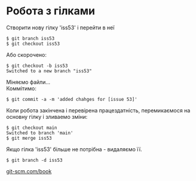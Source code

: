 # Робота з гілками

Створити нову гілку 'iss53' і перейти в неї

    $ git branch iss53
    $ git checkout iss53

Або скорочено:

    $ git checkout -b iss53
    Switched to a new branch "iss53"

Міняємо файли...  
Коммітимо:

    $ git commit -a -m 'added chahges for [issue 53]'

Коли робота закінчена і перевірена працездатність, перемикаємося на основну гілку і зливаемо зміни:

    $ git checkout main
    Switched to branch 'main'
    $ git merge iss53

Якщо гілка 'iss53' більше не потрібна - видаляємо її.

    $ git branch -d iss53

[git-scm.com/book](https://git-scm.com/book/uk/v2/%D0%93%D0%B0%D0%BB%D1%83%D0%B6%D0%B5%D0%BD%D0%BD%D1%8F-%D0%B2-git-%D0%9E%D1%81%D0%BD%D0%BE%D0%B2%D0%B8-%D0%B3%D0%B0%D0%BB%D1%83%D0%B6%D0%B5%D0%BD%D0%BD%D1%8F-%D1%82%D0%B0-%D0%B7%D0%BB%D0%B8%D0%B2%D0%B0%D0%BD%D0%BD%D1%8F)
